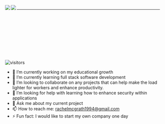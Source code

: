 
<a>
  <img align="left" src="https://github-readme-stats.vercel.app/api?username=rmwillow&show_icons=true&theme=radical&count_private=true&show_icons=true&include_all_commits=true" />
</a>


  <img align="left" src="https://github-readme-stats.vercel.app/api/top-langs/?username=rmwillow&show_icons=true&theme=radical&hide=html,css&layout=compact&langs_count=20" />


----------------------------------------
<br />
<br />
<br />
<br />
<br />
<br />
<br />
<br />

![visitors](https://visitor-badge.glitch.me/badge?page_id=rmwillow.github)


<!--
**rmwillow/rmwillow** is a ✨ _special_ ✨ repository because its `README.md` (this file) appears on your GitHub profile.
- 😄 Pronouns: ...
Here are some ideas to get you started:
-->

- 🔭 I’m currently working on my educational growth
- 🌱 I’m currently learning full stack software development
- 👯 I’m looking to collaborate on any projects that can help make the load lighter for workers and enhance productivity.
- 🤔 I’m looking for help with learning how to enhance security within applications
- 💬 Ask me about my current project
- 📫 How to reach me: rachelmcgrath1994@gmail.com
- ⚡ Fun fact: I would like to start my own company one day

